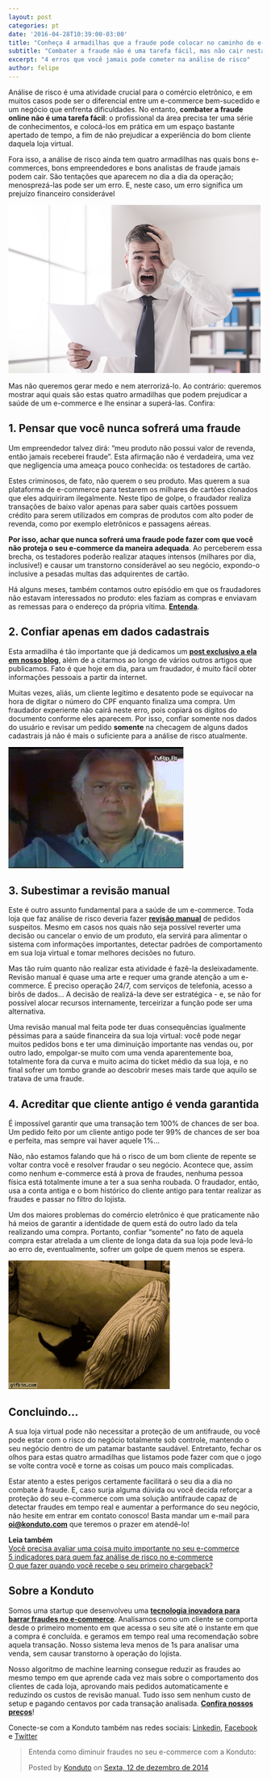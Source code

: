 ```yaml
---
layout: post
categories: pt
date: '2016-04-28T10:39:00-03:00'
title: "Conheça 4 armadilhas que a fraude pode colocar no caminho do e-commerce"
subtitle: "Combater a fraude não é uma tarefa fácil, mas não cair nestas tentações certamente tornará seu caminho muito mais tranquilo"
excerpt: "4 erros que você jamais pode cometer na análise de risco"
author: felipe
---
```


Análise de risco é uma atividade crucial para o comércio eletrônico, e em muitos casos pode ser o diferencial entre um e-commerce bem-sucedido e um negócio que enfrenta dificuldades. No entanto, **combater a fraude online não é uma tarefa fácil**: o profissional da área precisa ter uma série de conhecimentos, e colocá-los em prática em um espaço bastante apertado de tempo, a fim de não prejudicar a experiência do bom cliente daquela loja virtual. 

Fora isso, a análise de risco ainda tem quatro armadilhas nas quais bons e-commerces, bons empreendedores e bons analistas de fraude jamais podem cair. São tentações que aparecem no dia a dia da operação; menosprezá-las pode ser um erro. E, neste caso, um erro significa um prejuízo financeiro considerável 

![cilada](/images/160428-businessman.png)

Mas não queremos gerar medo e nem aterrorizá-lo. Ao contrário: queremos mostrar aqui quais são estas quatro armadilhas que podem prejudicar a saúde de um e-commerce e lhe ensinar a superá-las. Confira: 

## 1. Pensar que você nunca sofrerá uma fraude

Um empreendedor talvez dirá: “meu produto não possui valor de revenda, então jamais receberei fraude”. Esta afirmação não é verdadeira, uma vez que negligencia uma ameaça pouco conhecida: os testadores de cartão. 

Estes criminosos, de fato, não querem o seu produto. Mas querem a sua plataforma de e-commerce para testarem os milhares de cartões clonados que eles adquiriram ilegalmente. Neste tipo de golpe, o fraudador realiza transações de baixo valor apenas para saber quais cartões possuem crédito para serem utilizados em compras de produtos com alto poder de revenda, como por exemplo eletrônicos e passagens aéreas. 

**Por isso, achar que nunca sofrerá uma fraude pode fazer com que você não proteja o seu e-commerce da maneira adequada**. Ao perceberem essa brecha, os testadores poderão realizar ataques intensos (milhares por dia, inclusive!) e causar um transtorno considerável ao seu negócio, expondo-o inclusive a pesadas multas das adquirentes de cartão. 

Há alguns meses, também contamos outro episódio em que os fraudadores não estavam interessados no produto: eles faziam as compras e enviavam as remessas para o endereço da própria vítima. **[Entenda](https://blog.konduto.com/pt/2016/02/fraude-bizarra-kohls-eua/?utm_source=konduto&utm_medium=blog&utm_campaign=conteudo-trap)**.


## 2. Confiar apenas em dados cadastrais 

Esta armadilha é tão importante que já dedicamos um **[post exclusivo a ela em nosso blog](https://blog.konduto.com/pt/2014/10/porque-checar-apenas-nome-e-cpf-ja-nao-e-suficiente-na-analise-manual/?utm_source=konduto&utm_medium=blog&utm_campaign=conteudo-trap)**, além de a citarmos ao longo de vários outros artigos que publicamos. Fato é que hoje em dia, para um fraudador, é muito fácil obter informações pessoais a partir da internet. 

Muitas vezes, aliás, um cliente legítimo e desatento pode se equivocar na hora de digitar o número do CPF enquanto finaliza uma compra. Um fraudador experiente não cairá neste erro, pois copiará os dígitos do documento conforme eles aparecem. Por isso, confiar somente nos dados do usuário e revisar um pedido **somente** na checagem de alguns dados cadastrais já não é mais o suficiente para a análise de risco atualmente. 

![cilada](/images/160428-cilada.gif)


## 3. Subestimar a revisão manual 

Este é outro assunto fundamental para a saúde de um e-commerce. Toda loja que faz análise de risco deveria fazer **[revisão manual](https://blog.konduto.com/pt/2016/02/precisamos-falar-sobre-revisao-manual/?utm_source=konduto&utm_medium=blog&utm_campaign=conteudo-trap)** de pedidos suspeitos. Mesmo em casos nos quais não seja possível reverter uma decisão ou cancelar o envio de um produto, ela servirá para alimentar o sistema com informações importantes, detectar padrões de comportamento em sua loja virtual e tomar melhores decisões no futuro. 

Mas tão ruim quanto não realizar esta atividade é fazê-la desleixadamente. Revisão manual é quase uma arte e requer uma grande atenção a um e-commerce. É preciso operação 24/7, com serviços de telefonia, acesso a birôs de dados... A decisão de realizá-la deve ser estratégica - e, se não for possível alocar recursos internamente, terceirizar a função pode ser uma alternativa. 

Uma revisão manual mal feita pode ter duas consequências igualmente péssimas para a saúde financeira da sua loja virtual: você pode negar muitos pedidos bons e ter uma diminuição importante nas vendas ou, por outro lado, empolgar-se muito com uma venda aparentemente boa, totalmente fora da curva e muito acima do ticket médio da sua loja, e no final sofrer um tombo grande ao descobrir meses mais tarde que aquilo se tratava de uma fraude. 


## 4. Acreditar que cliente antigo é venda garantida

É impossível garantir que uma transação tem 100% de chances de ser boa. Um pedido feito por um cliente antigo pode ter 99% de chances de ser boa e perfeita, mas sempre vai haver aquele 1%... 

Não, não estamos falando que há o risco de um bom cliente de repente se voltar contra você e resolver fraudar o seu negócio. Acontece que, assim como nenhum e-commerce está à prova de fraudes, nenhuma pessoa física está totalmente imune a ter a sua senha roubada. O fraudador, então, usa a conta antiga e o bom histórico do cliente antigo para tentar realizar as fraudes e passar no filtro do lojista. 

Um dos maiores problemas do comércio eletrônico é que praticamente não há meios de garantir a identidade de quem está do outro lado da tela realizando uma compra. Portanto, confiar “somente” no fato de aquela compra estar atrelada a um cliente de longa data da sua loja pode levá-lo ao erro de, eventualmente, sofrer um golpe de quem menos se espera. 

![trap_gato](/images/160428-trap.gif)


## Concluindo...

A sua loja virtual pode não necessitar a proteção de um antifraude, ou você pode estar com o risco do negócio totalmente sob controle, mantendo o seu negócio dentro de um patamar bastante saudável. Entretanto, fechar os olhos para estas quatro armadilhas que listamos pode fazer com que o jogo se volte contra você e torne as coisas um pouco mais complicadas. 

Estar atento a estes perigos certamente facilitará o seu dia a dia no combate à fraude. E, caso surja alguma dúvida ou você decida reforçar a proteção do seu e-commerce com uma solução antifraude capaz de detectar fraudes em tempo real e aumentar a performance do seu negócio, não hesite em entrar em contato conosco! Basta mandar um e-mail para **[oi@konduto.com](mailto:oi@konduto.com)** que teremos o prazer em atendê-lo! 

**Leia também**  
[Você precisa avaliar uma coisa muito importante no seu e-commerce](https://blog.konduto.com/pt/2016/01/avaliacao-importante-ecommerce/?utm_source=konduto&utm_medium=blog&utm_campaign=conteudo)  
[5 indicadores para quem faz análise de risco no e-commerce](https://blog.konduto.com/pt/2014/11/5-indicadores-para-quem-faz-analise-de-risco-no-e-commerce/?utm_source=konduto&utm_medium=blog&utm_campaign=conteudo)  
[O que fazer quando você recebe o seu primeiro chargeback?](https://blog.konduto.com/pt/2014/09/o-que-fazer-quando-recebe-o-primeiro-chargeback/?utm_source=konduto&utm_medium=blog&utm_campaign=conteudo)


## Sobre a Konduto

Somos uma startup que desenvolveu uma **[tecnologia inovadora para barrar fraudes no e-commerce](http://konduto.com/?utm_source=konduto&utm_medium=blog&utm_campaign=conteudo-trap)**. Analisamos como um cliente se comporta desde o primeiro momento em que acessa o seu site até o instante em que a compra é concluída. e geramos em tempo real uma recomendação sobre aquela transação. Nosso sistema leva menos de 1s para analisar uma venda, sem causar transtorno à operação do lojista.

Nosso algoritmo de machine learning consegue reduzir as fraudes ao mesmo tempo em que aprende cada vez mais sobre o comportamento dos clientes de cada loja, aprovando mais pedidos automaticamente e reduzindo os custos de revisão manual. Tudo isso sem nenhum custo de setup e pagando centavos por cada transação analisada. **[Confira nossos preços](http://konduto.com/pt/pricing/?utm_source=konduto&utm_medium=blog&utm_campaign=conteudo-cbfault)**! 

Conecte-se com a Konduto também nas redes sociais: [Linkedin](https://www.linkedin.com/company/konduto), [Facebook](https://www.facebook.com/konduto) e [Twitter](https://twitter.com/KondutoBR)  

<div id="fb-root"></div><script>(function(d, s, id) {  var js, fjs = d.getElementsByTagName(s)[0];  if (d.getElementById(id)) return;  js = d.createElement(s); js.id = id;  js.src = "//connect.facebook.net/pt_BR/sdk.js#xfbml=1&version=v2.3";  fjs.parentNode.insertBefore(js, fjs);}(document, 'script', 'facebook-jssdk'));</script><div class="fb-post" data-href="https://www.facebook.com/konduto/videos/613187352119217/" data-width="650"><div class="fb-xfbml-parse-ignore"><blockquote cite="https://www.facebook.com/konduto/videos/613187352119217/"><p>Entenda como diminuir fraudes no seu e-commerce com a Konduto:</p>Posted by <a href="https://www.facebook.com/konduto/">Konduto</a> on&nbsp;<a href="https://www.facebook.com/konduto/videos/613187352119217/">Sexta, 12 de dezembro de 2014</a></blockquote></div></div>

